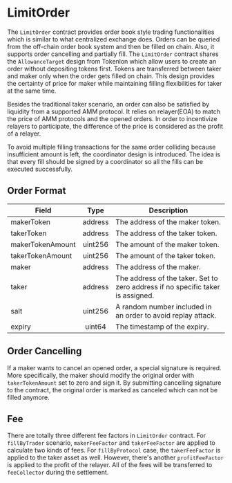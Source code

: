 # LimitOrder

The `LimitOrder` contract provides order book style trading functionalities which is similar to what centralized exchange does. Orders can be queried from the off-chain order book system and then be filled on chain. Also, it supports order cancelling and partially fill. The `LimitOrder` contract shares the `AllowanceTarget` design from Tokenlon which allow users to create an order without depositing tokens first. Tokens are transferred between taker and maker only when the order gets filled on chain. This design provides the certainty of price for maker while maintaining filling flexibilities for taker at the same time.

Besides the traditional taker scenario, an order can also be satisfied by liquidity from a supported AMM protocol. It relies on relayer(EOA) to match the price of AMM protocols and the opened orders. In order to incentivize relayers to participate, the difference of the price is considered as the profit of a relayer.

To avoid multiple filling transactions for the same order colliding because insufficient amount is left, the coordinator design is introduced. The idea is that every fill should be signed by a coordinator so all the fills can be executed successfully.

## Order Format

| Field            |  Type   | Description                                                                     |
| ---------------- | :-----: | ------------------------------------------------------------------------------- |
| makerToken       | address | The address of the maker token.                                                 |
| takerToken       | address | The address of the taker token.                                                 |
| makerTokenAmount | uint256 | The amount of the maker token.                                                  |
| takerTokenAmount | uint256 | The amount of the taker token.                                                  |
| maker            | address | The address of the maker.                                                       |
| taker            | address | The address of the taker. Set to zero address if no specific taker is assigned. |
| salt             | uint256 | A random number included in an order to avoid replay attack.                    |
| expiry           | uint64  | The timestamp of the expiry.                                                    |

## Order Cancelling

If a maker wants to cancel an opened order, a special signature is required. More specifically, the maker should modify the original order with `takerTokenAmount` set to zero and sign it. By submitting cancelling signature to the contract, the original order is marked as canceled which can not be filled anymore.

## Fee

There are totally three different fee factors in `LimitOrder` contract. For `fillByTrader` scenario, `makerFeeFactor` and `takerFeeFactor` are applied to calculate two kinds of fees. For `fillByProtocol` case, the `takerFeeFactor` is applied to the taker asset as well. However, there's another `profitFeeFactor` is applied to the profit of the relayer. All of the fees will be transferred to `feeCollector` during the settlement.
